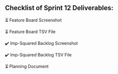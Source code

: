 ## Checklist of Sprint 12 Deliverables: 

:hourglass_flowing_sand: Feature Board Screenshot

:hourglass_flowing_sand: Feature Board TSV File

:heavy_check_mark: Imp-Squared Backlog Screenshot

:heavy_check_mark: Imp-Squared Backlog TSV File

:hourglass_flowing_sand: Planning Document


